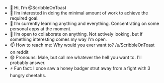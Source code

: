- 👋 Hi, I’m @ScribbleOnToast
- 👀 I’m interested in doing the minimal amount of work to achieve the required goal.
- 🌱 I’m currently learning anything and everything. Concentrating on some personal apps at the moment. 
- 💞️ I’m open to collaborate on anything. Not actively looking, but if something interesting comes my way I'm open.
- 📫 How to reach me: Why would you ever want to? /u/ScribbleOnToast on reddit 
- 😄 Pronouns: Male, but call me whatever the hell you want to. I'll probably answer.
- ⚡ Fun fact: I once saw a honey badger strut away from a fight with 3 hungry cheetahs.

<!---
ScribbleOnToast/ScribbleOnToast is a ✨ special ✨ repository because its `README.md` (this file) appears on your GitHub profile.
You can click the Preview link to take a look at your changes.
--->
